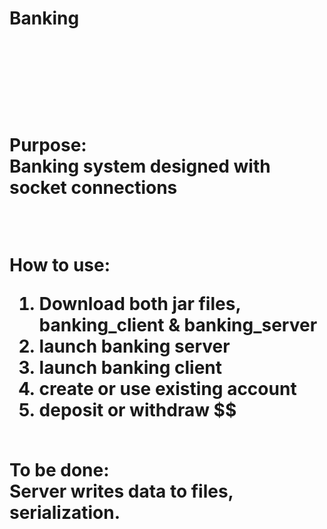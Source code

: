 # Banking

<h1> 

<br>
<br>
<br>

Purpose: <br>
Banking system designed with socket connections <br>

<br>

How to use: <br>
1) Download both jar files, banking_client & banking_server <br>
2) launch banking server <br>
3) launch banking client <br>
4) create or use existing account <br>
5) deposit or withdraw $$ <br>
<br>
To be done: <br>
Server writes data to files, serialization.<br>


</h1>
